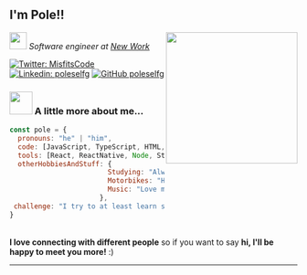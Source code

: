 <h2> I'm Pole!!</h2>
<img align='right' src="https://media4.giphy.com/media/ZVik7pBtu9dNS/giphy.gif" width="230">
<p><img src="https://media.giphy.com/media/WUlplcMpOCEmTGBtBW/giphy.gif" width="30"><em> Software engineer at <a href="https://www.new-work.se/en">New Work  </a>
</em></p>

[![Twitter: MisfitsCode](https://img.shields.io/twitter/follow/MisfitsCode?style=social)](https://twitter.com/MisfitsCode)
[![Linkedin: poleselfg](https://img.shields.io/badge/-poleselfg-blue?style=flat-square&logo=Linkedin&logoColor=white&link=https://www.linkedin.com/in/poleselfg/)](https://www.linkedin.com/in/poleselfg/)
[![GitHub poleselfg](https://img.shields.io/github/followers/poleselfg?label=follow&style=social)](https://github.com/poleselfg)


### <img src="https://media3.giphy.com/media/jUZmz3kAiAuLC/200.webp?cid=ecf05e472ppgejelz9vrs67x38inpt96dl2x6i0z51br0jfh&rid=200.webp" width="40"> A little more about me...  

```javascript
const pole = {
  pronouns: "he" | "him",
  code: [JavaScript, TypeScript, HTML, CSS, Scripting],
  tools: [React, ReactNative, Node, Styled-Components, Javascript, Etc],
  otherHobbiesAndStuff: {       
                        Studying: "Always something new! now playing with NextJS",
                        Motorbikes: "Huge yamaha fan",
                        Music: "Love misfits",
                      },
 challenge: "I try to at least learn something new every day"
}
```


</br>
<b>I love connecting with different people</b> so if you want to say <b>hi, I'll be happy to meet you more!</b> :)</em>

---
